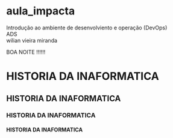 # aula_impacta  

Introdução ao ambiente de desenvolviento  e operação (DevOps)<br/>
ADS<br/>
wilian vieira miranda

BOA NOITE !!!!!!

<H1> HISTORIA DA INAFORMATICA</H1>
<H2> HISTORIA DA INAFORMATICA</H2>
<H3> HISTORIA DA INAFORMATICA</H3>
<H4> HISTORIA DA INAFORMATICA</H4>


